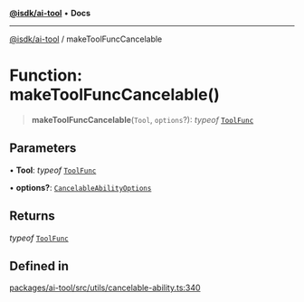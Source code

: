 [**@isdk/ai-tool**](../README.md) • **Docs**

***

[@isdk/ai-tool](../globals.md) / makeToolFuncCancelable

# Function: makeToolFuncCancelable()

> **makeToolFuncCancelable**(`Tool`, `options`?): *typeof* [`ToolFunc`](../classes/ToolFunc.md)

## Parameters

• **Tool**: *typeof* [`ToolFunc`](../classes/ToolFunc.md)

• **options?**: [`CancelableAbilityOptions`](../interfaces/CancelableAbilityOptions.md)

## Returns

*typeof* [`ToolFunc`](../classes/ToolFunc.md)

## Defined in

[packages/ai-tool/src/utils/cancelable-ability.ts:340](https://github.com/isdk/ai-tool.js/blob/b0813174e9b350ae47231f8e5f885150313123b0/src/utils/cancelable-ability.ts#L340)

